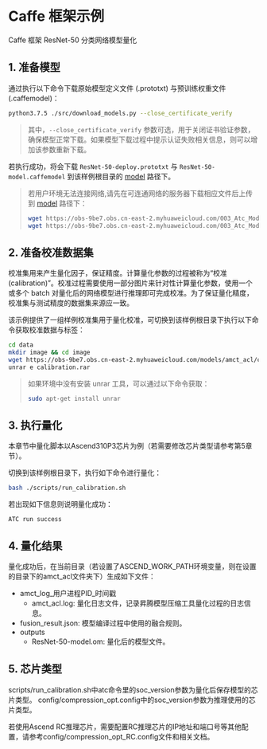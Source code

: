 # Caffe 框架示例

Caffe 框架 ResNet-50 分类网络模型量化

## 1. 准备模型

通过执行以下命令下载原始模型定义文件 (.prototxt) 与预训练权重文件 (.caffemodel)：

```bash
python3.7.5 ./src/download_models.py --close_certificate_verify
```

> 其中，`--close_certificate_verify` 参数可选，用于关闭证书验证参数，确保模型正常下载。如果模型下载过程中提示认证失败相关信息，则可以增加该参数重新下载。

若执行成功，将会下载 `ResNet-50-deploy.prototxt` 与 `ResNet-50-model.caffemodel` 到该样例根目录的 [model](./model/) 路径下。

> 若用户环境无法连接网络,请先在可连通网络的服务器下载相应文件后上传到 [model](./model/) 路径下：
>
> ```bash
> wget https://obs-9be7.obs.cn-east-2.myhuaweicloud.com/003_Atc_Models/AE/ATC%20Model/resnet_50/ResNet-50-deploy.prototxt
> wget https://obs-9be7.obs.cn-east-2.myhuaweicloud.com/003_Atc_Models/AE/ATC%20Model/resnet_50/ResNet-50-model.caffemodel
> ```

## 2. 准备校准数据集

校准集用来产生量化因子，保证精度。计算量化参数的过程被称为“校准 (calibration)”。校准过程需要使用一部分图片来针对性计算量化参数，使用一个或多个 batch 对量化后的网络模型进行推理即可完成校准。为了保证量化精度，校准集与测试精度的数据集来源应一致。

该示例提供了一组样例校准集用于量化校准，可切换到该样例根目录下执行以下命令获取校准数据与标签：

```bash
cd data
mkdir image && cd image
wget https://obs-9be7.obs.cn-east-2.myhuaweicloud.com/models/amct_acl/classification/calibration.rar
unrar e calibration.rar
```

> 如果环境中没有安装 unrar 工具，可以通过以下命令获取：
>
> ```bash
> sudo apt-get install unrar
> ```

## 3. 执行量化

本章节中量化脚本以Ascend310P3芯片为例（若需要修改芯片类型请参考第5章节）。

切换到该样例根目录下，执行如下命令进行量化：

```bash
bash ./scripts/run_calibration.sh 
```

若出现如下信息则说明量化成功：

```none
ATC run success
```

## 4. 量化结果

量化成功后，在当前目录（若设置了ASCEND_WORK_PATH环境变量，则在设置的目录下的amct_acl文件夹下）生成如下文件：

+ amct_log_用户进程PID_时间戳
  + amct_acl.log: 量化日志文件，记录昇腾模型压缩工具量化过程的日志信息。
+ fusion_result.json: 模型编译过程中使用的融合规则。
+ outputs
  + ResNet-50-model.om: 量化后的模型文件。

## 5. 芯片类型
scripts/run_calibration.sh中atc命令里的soc_version参数为量化后保存模型的芯片类型。
config/compression_opt.config中的soc_version参数为推理使用的芯片类型。

若使用Ascend RC推理芯片，需要配置RC推理芯片的IP地址和端口号等其他配置，请参考config/compression_opt_RC.config文件和相关文档。